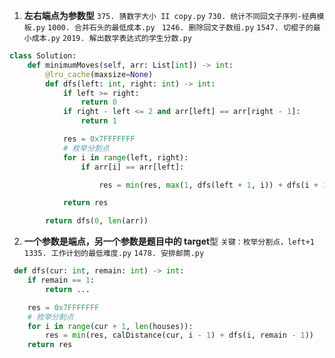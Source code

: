 1. **左右端点为参数型**
   `375. 猜数字大小 II copy.py`
   `730. 统计不同回文子序列-经典模板.py`
   `1000. 合并石头的最低成本.py `
   `1246. 删除回文子数组.py`
   `1547. 切棍子的最小成本.py`
   `2019. 解出数学表达式的学生分数.py`

```Python
class Solution:
    def minimumMoves(self, arr: List[int]) -> int:
        @lru_cache(maxsize=None)
        def dfs(left: int, right: int) -> int:
            if left >= right:
                return 0
            if right - left <= 2 and arr[left] == arr[right - 1]:
                return 1

            res = 0x7FFFFFFF
            # 枚举分割点
            for i in range(left, right):
                if arr[i] == arr[left]:

                    res = min(res, max(1, dfs(left + 1, i)) + dfs(i + 1, right))

            return res

        return dfs(0, len(arr))
```

2. **一个参数是端点，另一个参数是题目中的 target**型
   `关键：枚举分割点，left+1`
   `1335. 工作计划的最低难度.py`
   `1478. 安排邮筒.py`

```Python
 def dfs(cur: int, remain: int) -> int:
    if remain == 1:
        return ...

    res = 0x7FFFFFFF
    # 枚举分割点
    for i in range(cur + 1, len(houses)):
        res = min(res, calDistance(cur, i - 1) + dfs(i, remain - 1))
    return res
```
